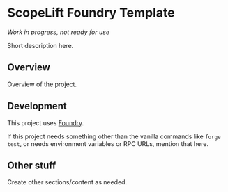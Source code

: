 # ScopeLift Foundry Template

*Work in progress, not ready for use*

Short description here.

## Overview

Overview of the project.

## Development

This project uses [Foundry](https://book.getfoundry.sh/).

If this project needs something other than the vanilla commands like `forge test`, or needs environment variables or RPC URLs, mention that here.

## Other stuff

Create other sections/content as needed.
